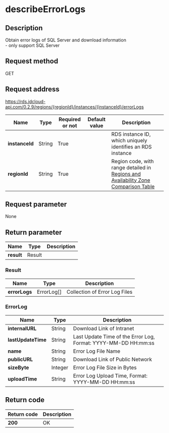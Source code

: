 # describeErrorLogs


## Description
Obtain error logs of SQL Server and download information<br>- only support SQL Server

## Request method
GET

## Request address
https://rds.jdcloud-api.com/0.2.9/regions/{regionId}/instances/{instanceId}/errorLogs

|Name|Type|Required or not|Default value|Description|
|---|---|---|---|---|
|**instanceId**|String|True||RDS instance ID, which uniquely identifies an RDS instance|
|**regionId**|String|True||Region code, with range detailed in [Regions and Availability Zone Comparison Table](../Enum-Definitions/Regions-AZ.md)|

## Request parameter
None


## Return parameter
|Name|Type|Description|
|---|---|---|
|**result**|Result||


### Result
|Name|Type|Description|
|---|---|---|
|**errorLogs**|ErrorLog[]|Collection of Error Log Files|
### ErrorLog
|Name|Type|Description|
|---|---|---|
|**internalURL**|String|Download Link of Intranet|
|**lastUpdateTime**|String|Last Update Time of the Error Log, Format: YYYY-MM-DD HH:mm:ss|
|**name**|String|Error Log File Name|
|**publicURL**|String|Download Link of Public Network|
|**sizeByte**|Integer|Error Log File Size in Bytes|
|**uploadTime**|String|Error Log Upload Time, Format: YYYY-MM-DD HH:mm:ss|

## Return code
|Return code|Description|
|---|---|
|**200**|OK|
